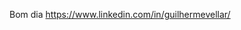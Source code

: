 Bom dia
https://www.linkedin.com/in/guilhermevellar/

<!---
guimolgado/guimolgado is a ✨ special ✨ repository because its `README.md` (this file) appears on your GitHub profile.
You can click the Preview link to take a look at your changes.
--->
